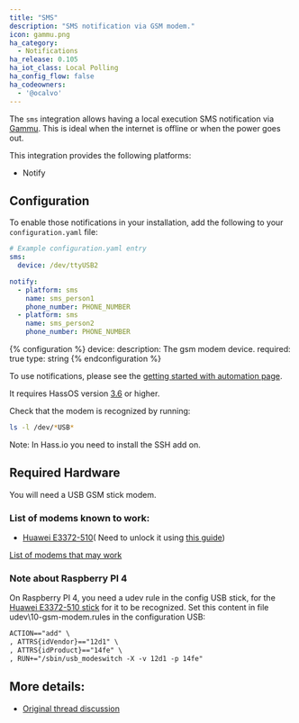 ```yaml
---
title: "SMS"
description: "SMS notification via GSM modem."
icon: gammu.png
ha_category:
  - Notifications
ha_release: 0.105
ha_iot_class: Local Polling
ha_config_flow: false
ha_codeowners:
  - '@ocalvo'
---
```


The `sms` integration allows having a local execution SMS notification via [Gammu](https://wammu.eu/gammu/). This is ideal when the internet is offline or when the power goes out.

This integration provides the following platforms:
- Notify

## Configuration

To enable those notifications in your installation, add the following to your `configuration.yaml` file:

```yaml
# Example configuration.yaml entry
sms:
  device: /dev/ttyUSB2

notify:
  - platform: sms
    name: sms_person1
    phone_number: PHONE_NUMBER
  - platform: sms
    name: sms_person2
    phone_number: PHONE_NUMBER
```
{% configuration %}
device:
  description: The gsm modem device.
  required: true
  type: string
{% endconfiguration %}

To use notifications, please see the [getting started with automation page](/getting-started/automation/).

It requires HassOS version [3.6](https://github.com/home-assistant/hassos/releases/tag/3.6) or higher.

Check that the modem is recognized by running:
```bash
ls -l /dev/*USB*
```
Note: In Hass.io you need to install the SSH add on.

## Required Hardware

You will need a USB GSM stick modem.

### List of modems known to work:
- [Huawei E3372-510](https://www.amazon.com/gp/product/B01N6P3HI2/ref=ppx_yo_dt_b_asin_title_o00_s00?ie=UTF8&psc=1)(
Need to unlock it using [this guide](http://blog.asiantuntijakaveri.fi/2015/07/convert-huawei-e3372h-153-from.html))

[List of modems that may work](https://www.asus.com/event/networks_3G4G_support/)

### Note about Raspberry PI 4
On Raspberry PI 4, you need a udev rule in the config USB stick, for the [Huawei E3372-510 stick](https://www.amazon.com/gp/product/B01N6P3HI2/ref=ppx_yo_dt_b_asin_title_o00_s00?ie=UTF8&psc=1) for it to be recognized.
Set this content in file udev\10-gsm-modem.rules in the configuration USB:
```txt
ACTION=="add" \
, ATTRS{idVendor}=="12d1" \
, ATTRS{idProduct}=="14fe" \
, RUN+="/sbin/usb_modeswitch -X -v 12d1 -p 14fe"
```

## More details:
- [Original thread discussion](https://community.home-assistant.io/t/send-sms-with-usb-gsm-modem-when-alarm-triggered/28942/38)
